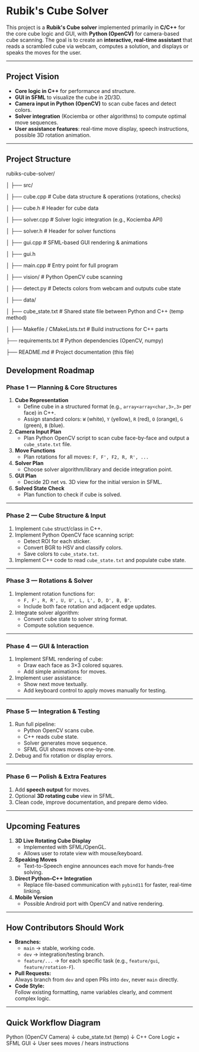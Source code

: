 # Rubik's Cube Solver

This project is a **Rubik's Cube solver** implemented primarily in **C/C++** for the core cube logic and GUI, with **Python (OpenCV)** for camera-based cube scanning. The goal is to create an **interactive, real-time assistant** that reads a scrambled cube via webcam, computes a solution, and displays or speaks the moves for the user.

---

## Project Vision
- **Core logic in C++** for performance and structure.
- **GUI in SFML** to visualize the cube in 2D/3D.
- **Camera input in Python (OpenCV)** to scan cube faces and detect colors.
- **Solver integration** (Kociemba or other algorithms) to compute optimal move sequences.
- **User assistance features**: real-time move display, speech instructions, possible 3D rotation animation.

---

## Project Structure
rubiks-cube-solver/

│
├── src/

│       ├── cube.cpp         # Cube data structure & operations (rotations, checks)

│       ├── cube.h           # Header for cube data

│       ├── solver.cpp       # Solver logic integration (e.g., Kociemba API)

│       ├── solver.h         # Header for solver functions

│       ├── gui.cpp          # SFML-based GUI rendering & animations
    
│       ├── gui.h

│       ├── main.cpp         # Entry point for full program

│
├── vision/              # Python OpenCV cube scanning

│       ├── detect.py        # Detects colors from webcam and outputs cube state

│
├── data/

│       ├── cube_state.txt   # Shared state file between Python and C++ (temp method)

│
├── Makefile / CMakeLists.txt  # Build instructions for C++ parts

├── requirements.txt     # Python dependencies (OpenCV, numpy)

├── README.md            # Project documentation (this file)


## Development Roadmap

### **Phase 1 — Planning & Core Structures**
1. **Cube Representation**  
   - Define cube in a structured format (e.g., `array<array<char,3>,3>` per face) in C++.  
   - Assign standard colors: `W` (white), `Y` (yellow), `R` (red), `O` (orange), `G` (green), `B` (blue).  
2. **Camera Input Plan**  
   - Plan Python OpenCV script to scan cube face-by-face and output a `cube_state.txt` file.  
3. **Move Functions**  
   - Plan rotations for all moves: `F, F', F2, R, R', ...`  
4. **Solver Plan**  
   - Choose solver algorithm/library and decide integration point.  
5. **GUI Plan**  
   - Decide 2D net vs. 3D view for the initial version in SFML.  
6. **Solved State Check**  
   - Plan function to check if cube is solved.

---

### **Phase 2 — Cube Structure & Input**
1. Implement `Cube` struct/class in C++.  
2. Implement Python OpenCV face scanning script:
   - Detect ROI for each sticker.
   - Convert BGR to HSV and classify colors.
   - Save colors to `cube_state.txt`.  
3. Implement C++ code to read `cube_state.txt` and populate cube state.

---

### **Phase 3 — Rotations & Solver**
1. Implement rotation functions for:
   - `F, F', R, R', U, U', L, L', D, D', B, B'`.  
   - Include both face rotation and adjacent edge updates.  
2. Integrate solver algorithm:
   - Convert cube state to solver string format.
   - Compute solution sequence.

---

### **Phase 4 — GUI & Interaction**
1. Implement SFML rendering of cube:
   - Draw each face as 3×3 colored squares.
   - Add simple animations for moves.  
2. Implement user assistance:
   - Show next move textually.
   - Add keyboard control to apply moves manually for testing.

---

### **Phase 5 — Integration & Testing**
1. Run full pipeline:
   - Python OpenCV scans cube.
   - C++ reads cube state.
   - Solver generates move sequence.
   - SFML GUI shows moves one-by-one.
2. Debug and fix rotation or display errors.

---

### **Phase 6 — Polish & Extra Features**
1. Add **speech output** for moves.
2. Optional **3D rotating cube** view in SFML.
3. Clean code, improve documentation, and prepare demo video.

---

## Upcoming Features
1. **3D Live Rotating Cube Display**
   - Implemented with SFML/OpenGL.
   - Allows user to rotate view with mouse/keyboard.
2. **Speaking Moves**
   - Text-to-Speech engine announces each move for hands-free solving.
3. **Direct Python–C++ Integration**
   - Replace file-based communication with `pybind11` for faster, real-time linking.
4. **Mobile Version**
   - Possible Android port with OpenCV and native rendering.

---

## How Contributors Should Work
- **Branches:**
  - `main` → stable, working code.
  - `dev` → integration/testing branch.
  - `feature/...` → for each specific task (e.g., `feature/gui`, `feature/rotation-F`).
- **Pull Requests:**  
  Always branch from `dev` and open PRs into `dev`, never `main` directly.
- **Code Style:**  
  Follow existing formatting, name variables clearly, and comment complex logic.

---

## Quick Workflow Diagram
Python (OpenCV Camera)
↓
cube_state.txt (temp)
↓
C++ Core Logic + SFML GUI 
↓
User sees moves / hears instructions
